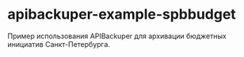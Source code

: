 # apibackuper-example-spbbudget
Пример использования APIBackuper для архивации бюджетных инициатив Санкт-Петербурга.

